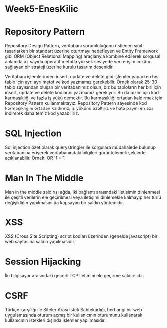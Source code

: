 # Week5-EnesKilic

<h1>Repository Pattern</h1>

   Repository Design Pattern, veritabanı sorumluluğunu üstlenen sınıfı tasarlarken bir standart üzerine oturtmayı hedefleyen ve Entity Framework gibi ORM (Object Relational Mapping) araçlarıyla kombine edilerek sorgusal anlamda az sayıda operatif metotla yüksek seviyede veri erişim imkânı sağlayan bir strateji üzerine kurulu tasarım desenidir.

Veritabanı işlemlerinden insert, update ve delete gibi işlemler yaparken her tablo için ayrı ayrı metot ve kod yazmamız gerekebilir. Örnek olarak 25-30 tablo sayısından oluşan bir veritabanımız olsun, biz bu tabloların her biri için insert, update ve delete kodlarını yazmamız gerekiyor. Bu da bizim için kod karmaşıklığı ve fazla iş yükü demektir. Bu karmaşıklığı ortadan kaldırmak için Repository Pattern kullanmaktayız. Repository Pattern sayesinde kod karmaşıklığını ortadan kaldırırız, iş yükünü azaltırız ve hata payını en aza indirerek daha temiz kod yazabiliriz.

<h1>SQL Injection</h1>

  Sql injection özet olarak querystringler ile sorgulara müdahalede bulunup veritabanına erişerek veritabanındaki bilgileri görüntülemek şeklinde açıklanabilir. Örnek: OR '1'='1 

<h1>Man In The Middle</h1>

   Man in the middle saldırısı ağda, iki bağlantı arasındaki iletişimin dinlenmesi ile çeşitli verilerin ele geçirilmesi veya iletişimi dinlemekle kalmayıp her türlü değişikliğin yapılmasını da kapsayan bir saldırı yöntemidir.

<h1>XSS</h1>

   XSS (Cross Site Scripting) script kodları üzerinden (genelde javascript) bir web sayfasına saldırı yapılmasıdır.

<h1>Session Hijacking</h1>

   İki bilgisayar arasındaki geçerli TCP iletimini ele geçirme saldırısıdır.

<h1>CSRF</h1>

   Türkçe karşılığı ile Siteler Arası İstek Sahtekarlığı,  herhangi bir web uygulamasında oturum açmış bir kullanıcının oturumunu kullanarak kullanıcının istekleri dışında işlemler yapılmasıdır.
